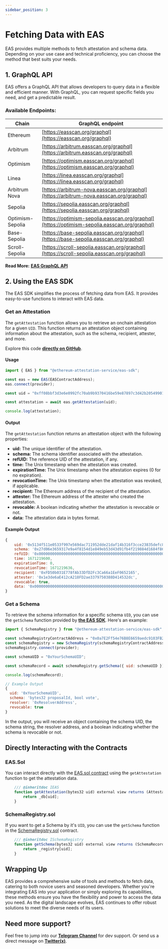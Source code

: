 ```yaml
---
sidebar_position: 3
---
```


# Fetching Data with EAS

EAS provides multiple methods to fetch attestation and schema data. Depending on your use case and technical proficiency, you can choose the method that best suits your needs.

## 1. GraphQL API
EAS offers a GraphQL API that allows developers to query data in a flexible and efficient manner. With GraphQL, you can request specific fields you need, and get a predictable result.

### Available Endpoints:
| Chain  | GraphQL endpoint                                                                                   |
| ------------ |----------------------------------------------------------------------------------------------------|
| Ethereum | [https://easscan.org/graphql](https://easscan.org/graphql)                                         |
| Arbitrum | [https://arbitrum.easscan.org/graphql](https://arbitrum.easscan.org/graphql)                       |
| Optimism | [https://optimism.easscan.org/graphql](https://optimism.easscan.org/graphql)                |
| Linea | [https://linea.easscan.org/graphql](https://linea.easscan.org/graphql)                |
| Arbitrum Nova | [https://arbitrum-nova.easscan.org/graphql](https://arbitrum-nova.easscan.org/graphql)                |
| Sepolia | [https://sepolia.easscan.org/graphql](https://sepolia.easscan.org/graphql)                         |
| Optimism-Sepolia | [https://optimism-sepolia.easscan.org/graphql](https://optimism-sepolia.easscan.org/graphql) |
| Base-Sepolia | [https://base-sepolia.easscan.org/graphql](https://base-sepolia.easscan.org/graphql)                 |
| Scroll-Sepolia | [https://scroll-sepolia.easscan.org/graphql](https://scroll-sepolia.easscan.org/graphql)                 |


**Read More:** [**EAS GraphQL API**](#)

## 2. Using the EAS SDK
The EAS SDK simplifies the process of fetching data from EAS. It provides easy-to-use functions to interact with EAS data.

### Get an Attestation
The `getAttestation` function allows you to retrieve an onchain attestation for a given `UID`. This function returns an attestation object containing information about the attestation, such as the schema, recipient, attester, and more.

Explore this code [**directly on GitHub**](https://github.com/ethereum-attestation-service/eas-sdk#getting-an-attestation).

#### Usage
```javascript
import { EAS } from "@ethereum-attestation-service/eas-sdk";

const eas = new EAS(EASContractAddress);
eas.connect(provider);

const uid = "0xff08bbf3d3e6e0992fc70ab9b9370416be59e87897c3d42b20549901d2cccc3e";

const attestation = await eas.getAttestation(uid);

console.log(attestation);
```

#### Output
The `getAttestation` function returns an attestation object with the following properties:
- **uid:** The unique identifier of the attestation.
- **schema:** The schema identifier associated with the attestation.
- **refUID:** The reference UID of the attestation, if any.
- **time:** The Unix timestamp when the attestation was created.
- **expirationTime:** The Unix timestamp when the attestation expires (0 for no expiration).
- **revocationTime:** The Unix timestamp when the attestation was revoked, if applicable.
- **recipient:** The Ethereum address of the recipient of the attestation.
- **attester:** The Ethereum address of the attester who created the attestation.
- **revocable:** A boolean indicating whether the attestation is revocable or not.
- **data:** The attestation data in bytes format.

#### Example Output
```javascript
{
    uid: '0x5134f511e0533f997e569dac711952dde21daf14b316f3cce23835defc82c065',
    schema: '0x27d06e3659317e9a4f8154d1e849eb53d43d91fb4f219884d1684f86d797804a',
    refUID: '0x0000000000000000000000000000000000000000000000000000000000000000',
    time: 1671219600,
    expirationTime: 0,
    revocationTime: 1671219636,
    recipient: '0xFD50b031E778fAb33DfD2Fc3Ca66a1EeF0652165',
    attester: '0x1e3de6aE412cA218FD2ae3379750388D414532dc',
    revocable: true,
    data: '0x0000000000000000000000000000000000000000000000000000000000000000'
}
```


### Get a Schema
To retrieve the schema information for a specific schema `UID`, you can use the `getSchema` function provided by [**the EAS SDK**](https://github.com/ethereum-attestation-service/eas-sdk#getting-schema-information). Here's an example:
```javascript
import { SchemaRegistry } from "@ethereum-attestation-service/eas-sdk";

const schemaRegistryContractAddress = "0x0a7E2Ff54e76B8E6659aedc9103FB21c038050D0"; // Sepolia 0.26
const schemaRegistry = new SchemaRegistry(schemaRegistryContractAddress);
schemaRegistry.connect(provider);

const schemaUID = "0xYourSchemaUID";

const schemaRecord = await schemaRegistry.getSchema({ uid: schemaUID });

console.log(schemaRecord);

// Example Output
{
  uid: '0xYourSchemaUID',
  schema: 'bytes32 proposalId, bool vote',
  resolver: '0xResolverAddress',
  revocable: true
}
```
In the output, you will receive an object containing the schema UID, the schema string, the resolver address, and a boolean indicating whether the schema is revocable or not.

## Directly Interacting with the Contracts

### EAS.Sol
You can interact directly with the [EAS.sol contract](https://github.com/ethereum-attestation-service/eas-contracts/blob/master/contracts/EAS.sol#L377C1-L380C6) using the `getAttestation` function to get the attestation data.

```javascript
    /// @inheritdoc IEAS
    function getAttestation(bytes32 uid) external view returns (Attestation memory) {
        return _db[uid];
    }
```

### SchemaRegistry.sol
If you want to get a Schema by it's `UID`, you can use the `getSchema` function in the [SchemaRegistry.sol](https://github.com/ethereum-attestation-service/eas-contracts/blob/master/contracts/SchemaRegistry.sol#L44C1-L47C6) contract. 
```javascript
    /// @inheritdoc ISchemaRegistry
    function getSchema(bytes32 uid) external view returns (SchemaRecord memory) {
        return _registry[uid];
    }
```

## Wrapping Up
EAS provides a comprehensive suite of tools and methods to fetch data, catering to both novice users and seasoned developers. Whether you're integrating EAS into your application or simply exploring its capabilities, these methods ensure you have the flexibility and power to access the data you need. As the digital landscape evolves, EAS continues to offer robust solutions to meet the diverse needs of its users.

## Need more support?
Feel free to jump into our [**Telegram Channel**](https://t.me/+EcynOr0iFu03MTYx) for dev support. Or send us a direct message on [**Twitter(x)**](https://twitter.com/eas_eth).
